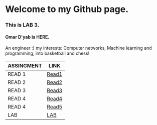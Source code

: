 # Welcome to my Github page.
### This is LAB 3. 

#### Omar D'yab is HERE.

An engineer :)
my interests: Computer networks, Machine learning and programming, into basketball and chess!

|ASSINGMENT | LINK                          |
|-----------|-------------------------------|
|READ 1     | [Read1](read1.md)             |
|READ 2     | [Read2](read2.md)             |
|READ 3     | [Read3](read3.md)             |
|READ 4     | [Read4](read4.md)             |
|READ 4     | [Read5](read5.md)             |
|LAB        | [LAB](LAB.md)                 |
